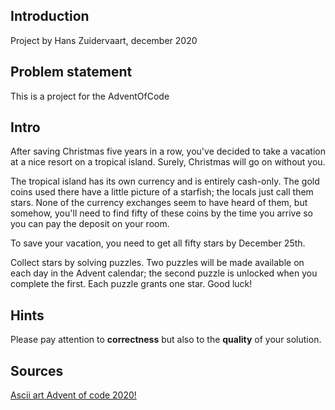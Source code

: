 ## Introduction
Project by Hans Zuidervaart, december 2020

## Problem statement
This is a project for the AdventOfCode

## Intro
After saving Christmas five years in a row, you've decided to take a vacation at a nice resort on a tropical island. Surely, Christmas will go on without you.

The tropical island has its own currency and is entirely cash-only. The gold coins used there have a little picture of a starfish; the locals just call them stars. None of the currency exchanges seem to have heard of them, but somehow, you'll need to find fifty of these coins by the time you arrive so you can pay the deposit on your room.

To save your vacation, you need to get all fifty stars by December 25th.

Collect stars by solving puzzles. Two puzzles will be made available on each day in the Advent calendar; the second puzzle is unlocked when you complete the first. Each puzzle grants one star. Good luck!

## Hints
Please pay attention to **correctness** but also to the **quality** of your solution.

## Sources
[Ascii art Advent of code 2020!](http://patorjk.com/software/taag/#p=display&f=Epic&t=Advent%20of%20code%202020!)